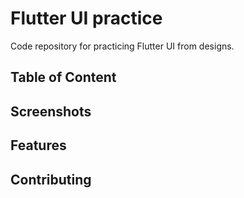 # Flutter UI practice
Code repository for practicing Flutter UI from designs.

## Table of Content

## Screenshots 

## Features 

## Contributing 
